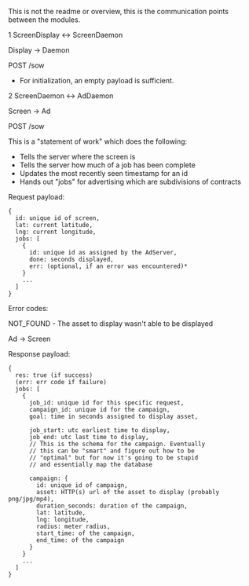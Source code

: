 This is not the readme or overview, this is the communication points between the modules.


1 ScreenDisplay <-> ScreenDaemon

Display -> Daemon

POST /sow

 * For initialization, an empty payload is sufficient.

2 ScreenDaemon <-> AdDaemon

Screen -> Ad

POST /sow

This is a "statement of work" which does the following:
  * Tells the server where the screen is
  * Tells the server how much of a job has been complete
  * Updates the most recently seen timestamp for an id
  * Hands out "jobs" for advertising which are subdivisions of contracts

Request payload:

```
{
  id: unique id of screen,
  lat: current latitude,
  lng: current longitude,
  jobs: [
    {
      id: unique id as assigned by the AdServer,
      done: seconds displayed,
      err: (optional, if an error was encountered)*
    }
    ...
  ]
}
```

Error codes:

  NOT_FOUND - The asset to display wasn't able to be displayed


Ad -> Screen

Response payload:

```
{
  res: true (if success)
  (err: err code if failure)
  jobs: [
    { 
      job_id: unique id for this specific request,
      campaign_id: unique id for the campaign,
      goal: time in seconds assigned to display asset,

      job_start: utc earliest time to display,
      job_end: utc last time to display,
      // This is the schema for the campaign. Eventually
      // this can be "smart" and figure out how to be 
      // "optimal" but for now it's going to be stupid
      // and essentially map the database

      campaign: {
        id: unique id of campaign,
        asset: HTTP(s) url of the asset to display (probably png/jpg/mp4),
        duration_seconds: duration of the campaign,
        lat: latitude,
        lng: longitude,
        radius: meter radius,
        start_time: of the campaign,
        end_time: of the campaign
      }
    }
    ...
  ]
}
```
